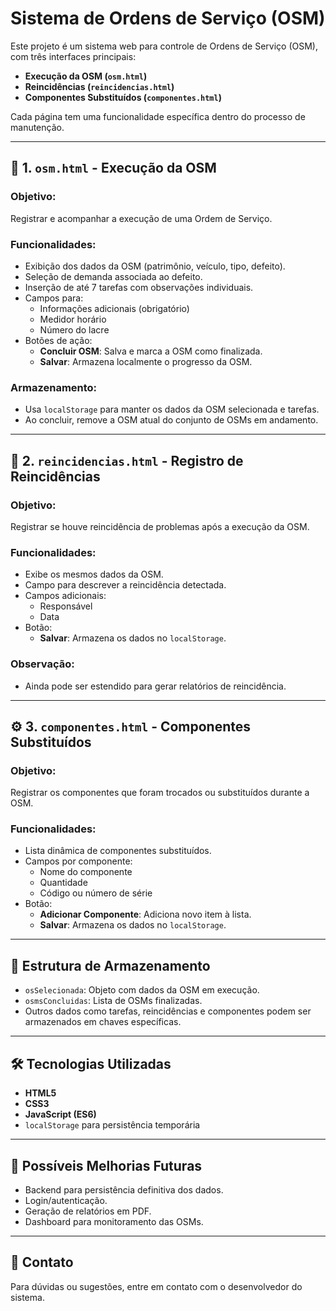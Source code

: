 # Sistema de Ordens de Serviço (OSM)

Este projeto é um sistema web para controle de Ordens de Serviço (OSM), com três interfaces principais:

- **Execução da OSM (`osm.html`)**
- **Reincidências (`reincidencias.html`)**
- **Componentes Substituídos (`componentes.html`)**

Cada página tem uma funcionalidade específica dentro do processo de manutenção.

---

## 📄 1. `osm.html` - Execução da OSM

### Objetivo:
Registrar e acompanhar a execução de uma Ordem de Serviço.

### Funcionalidades:
- Exibição dos dados da OSM (patrimônio, veículo, tipo, defeito).
- Seleção de demanda associada ao defeito.
- Inserção de até 7 tarefas com observações individuais.
- Campos para:
  - Informações adicionais (obrigatório)
  - Medidor horário
  - Número do lacre
- Botões de ação:
  - **Concluir OSM**: Salva e marca a OSM como finalizada.
  - **Salvar**: Armazena localmente o progresso da OSM.

### Armazenamento:
- Usa `localStorage` para manter os dados da OSM selecionada e tarefas.
- Ao concluir, remove a OSM atual do conjunto de OSMs em andamento.

---

## 🔁 2. `reincidencias.html` - Registro de Reincidências

### Objetivo:
Registrar se houve reincidência de problemas após a execução da OSM.

### Funcionalidades:
- Exibe os mesmos dados da OSM.
- Campo para descrever a reincidência detectada.
- Campos adicionais:
  - Responsável
  - Data
- Botão:
  - **Salvar**: Armazena os dados no `localStorage`.

### Observação:
- Ainda pode ser estendido para gerar relatórios de reincidência.

---

## ⚙️ 3. `componentes.html` - Componentes Substituídos

### Objetivo:
Registrar os componentes que foram trocados ou substituídos durante a OSM.

### Funcionalidades:
- Lista dinâmica de componentes substituídos.
- Campos por componente:
  - Nome do componente
  - Quantidade
  - Código ou número de série
- Botão:
  - **Adicionar Componente**: Adiciona novo item à lista.
  - **Salvar**: Armazena os dados no `localStorage`.

---

## 📁 Estrutura de Armazenamento

- `osSelecionada`: Objeto com dados da OSM em execução.
- `osmsConcluidas`: Lista de OSMs finalizadas.
- Outros dados como tarefas, reincidências e componentes podem ser armazenados em chaves específicas.

---

## 🛠️ Tecnologias Utilizadas

- **HTML5**
- **CSS3**
- **JavaScript (ES6)**
- `localStorage` para persistência temporária

---

## 📌 Possíveis Melhorias Futuras

- Backend para persistência definitiva dos dados.
- Login/autenticação.
- Geração de relatórios em PDF.
- Dashboard para monitoramento das OSMs.

---

## 📧 Contato

Para dúvidas ou sugestões, entre em contato com o desenvolvedor do sistema.


